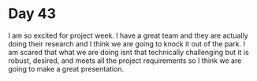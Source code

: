 # Day 43

I am so excited for project week. I have a great team and they are actually doing their research and I think we are going to knock it out of the park. I am scared that what we are doing isnt that technically challenging but it is robust, desired, and meets all the project requirements so I think we are going to make a great presentation.

